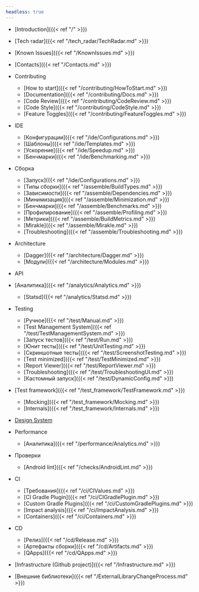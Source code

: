 ```yaml
---
headless: true
---
```


- [Introduction]({{< ref "/" >}})
- [Tech radar]({{< ref "/tech_radar/TechRadar.md" >}})
- [Known Issues]({{< ref "/KnownIssues.md" >}})
- [Contacts]({{< ref "/Contacts.md" >}})
- Contributing
    - [How to start]({{< ref "/contributing/HowToStart.md" >}})
    - [Documentation]({{< ref "/contributing/Docs.md" >}})
    - [Code Review]({{< ref "/contributing/CodeReview.md" >}})
    - [Code Style]({{< ref "/contributing/CodeStyle.md" >}})
    - [Feature Toggles]({{< ref "/contributing/FeatureToggles.md" >}})
- IDE
    - [Конфигурации]({{< ref "/ide/Configurations.md" >}})
    - [Шаблоны]({{< ref "/ide/Templates.md" >}})
    - [Ускорение]({{< ref "/ide/Speedup.md" >}})
    - [Бенчмарки]({{< ref "/ide/Benchmarking.md" >}})
- Сборка
    - [Запуск]({{< ref "/ide/Configurations.md" >}})
    - [Типы сборки]({{< ref "/assemble/BuildTypes.md" >}})
    - [Зависимости]({{< ref "/assemble/Dependencies.md" >}})
    - [Минимизация]({{< ref "/assemble/Minimization.md" >}})
    - [Бенчмарки]({{< ref "/assemble/Benchmarks.md" >}})
    - [Профилирование]({{< ref "/assemble/Profiling.md" >}})
    - [Метрики]({{< ref "/assemble/BuildMetrics.md" >}})
    - [Mirakle]({{< ref "/assemble/Mirakle.md" >}})
    - [Troubleshooting]({{< ref "/assemble/Troubleshooting.md" >}})
- Architecture
    - [Dagger]({{< ref "/architecture/Dagger.md" >}})
    - [Модули]({{< ref "/architecture/Modules.md" >}})
- API
- [Аналитика]({{< ref "/analytics/Analytics.md" >}})
    - [Statsd]({{< ref "/analytics/Statsd.md" >}})
- Testing
    - [Ручное]({{< ref "/test/Manual.md" >}})
    - [Test Management System]({{< ref "/test/TestManagementSystem.md" >}})
    - [Запуск тестов]({{< ref "/test/Run.md" >}})
    - [Юнит тесты]({{< ref "/test/UnitTesting.md" >}})
    - [Скриншотные тесты]({{< ref "/test/ScreenshotTesting.md" >}})
    - [Test minimized]({{< ref "/test/TestMinimized.md" >}})
    - [Report Viewer]({{< ref "/test/ReportViewer.md" >}})
    - [Troubleshooting]({{< ref "/test/TroubleshootingUI.md" >}})
    - [Кастомный запуск]({{< ref "/test/DynamicConfig.md" >}})
- [Test framework]({{< ref "/test_framework/TestFramework.md" >}})
    - [Mocking]({{< ref "/test_framework/Mocking.md" >}})
    - [Internals]({{< ref "/test_framework/Internals.md" >}})
- [Design System](http://links.k.avito.ru/ff)
- Performance
    - [Аналитика]({{< ref "/performance/Analytics.md" >}})
- Проверки
    - [Android lint]({{< ref "/checks/AndroidLint.md" >}})
- CI
    - [Требования]({{< ref "/ci/CIValues.md" >}})
    - [CI Gradle Plugin]({{< ref "/ci/CIGradlePlugin.md" >}})
    - [Custom Gradle Plugins]({{< ref "/ci/CustomGradlePlugins.md" >}})
    - [Impact analysis]({{< ref "/ci/ImpactAnalysis.md" >}})
    - [Containers]({{< ref "/ci/Containers.md" >}})
- CD
    - [Релиз]({{< ref "/cd/Release.md" >}})
    - [Артефакты сборки]({{< ref "/cd/Artifacts.md" >}})
    - [QApps]({{< ref "/cd/QApps.md" >}})
- [Infrastructure (Github project)]({{< ref "/Infrastructure.md" >}})

- [Внешние библиотеки]({{< ref "/ExternalLibraryChangeProcess.md" >}})
